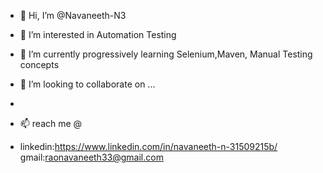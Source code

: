 - 👋 Hi, I’m @Navaneeth-N3
- 👀 I’m interested in Automation Testing
- 🌱 I’m currently progressively learning Selenium,Maven, Manual Testing concepts
- 💞️ I’m looking to collaborate on ...
-


- 📫  reach me @
-
  linkedin:<https://www.linkedin.com/in/navaneeth-n-31509215b/>                                   gmail:<raonavaneeth33@gmail.com>
 
  

<!---
Navaneeth-N3/Navaneeth-N3 is a ✨ special ✨ repository because its `README.md` (this file) appears on your GitHub profile.
You can click the Preview link to take a look at your changes.
--->

